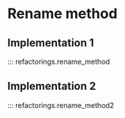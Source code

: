 # Rename method

## Implementation 1

::: refactorings.rename_method



## Implementation 2

::: refactorings.rename_method2

